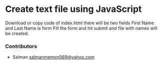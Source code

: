 # Create text file using JavaScript
Download or copy code of index.html there will be two fields First Name and Last Name is form Fill the form and hit submit and file with names will be created.


### Contributors
  - Salman <salmanmemon569@yahoo.com>
